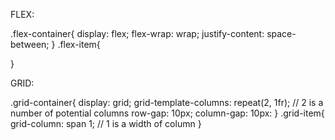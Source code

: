 FLEX:

.flex-container{
    display: flex;
    flex-wrap: wrap;
    justify-content: space-between;
}
.flex-item{

}



GRID:

.grid-container{
    display: grid;
    grid-template-columns: repeat(2, 1fr); // 2 is a number of potential columns
    row-gap: 10px;
    column-gap: 10px:
}
.grid-item{
     grid-column: span 1; // 1 is a width of column
}
